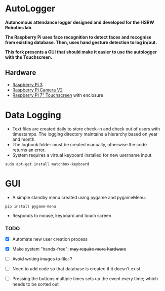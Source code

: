 # AutoLogger
**Autonomous attendance logger designed and developed for the HSRW Robotics lab.** 

**The Raspberry Pi uses face recognition to detect faces and recognise from existing database. Then, uses hand gesture detection to log in/out.**

**This fork presents a GUI that should make it easier to use the autologger with the Touchscreen.**
## Hardware
- [Raspberry Pi 3][pi]
- [Raspberry Pi Camera V2][cam]
- [Raspberry Pi 7" Touchscreen][screen] with enclosure

# Data Logging
- Text files are created daily to store check-in and check out of users with timestamps. The logging directory maintains a hierarchy based on year and month.
- The logbook folder must be created manually, otherwise the code returns an error.
- System requires a virtual keyboard installed for new username input.
```
sudo apt-get install matchbox-keyboard
```

# GUI
- A simple standby menu created using pygame and pygameMenu.
```
pip install pygame-menu
```
- Responds to mouse, keyboard and touch screen.




### TODO
- [x] Automate new user creation process
- [x] Make system "hands-free"; ~~may require more hardware~~
- [ ] ~~Avoid writing images to file: ?~~
- [ ] Need to add code so that database is created if it doesn't exist 
- [ ] Pressing the buttons multiple times sets up the event every time; which needs to be sorted out


[cam]:https://www.raspberrypi.org/products/camera-module-v2/
[screen]:https://www.raspberrypi.org/products/raspberry-pi-touch-display/
[pi]:https://www.raspberrypi.org/products/raspberry-pi-3-model-b/
